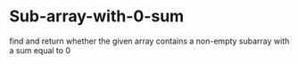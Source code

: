 # Sub-array-with-0-sum
find and return whether the given array contains a non-empty subarray with a sum equal to 0
